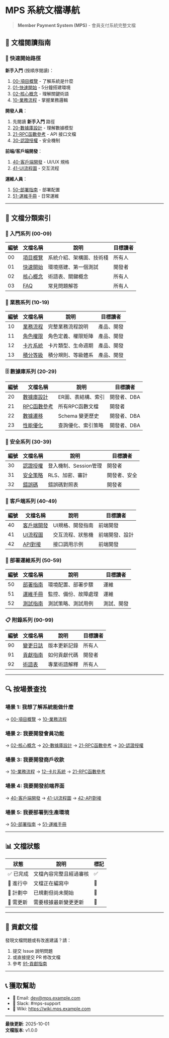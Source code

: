 # MPS 系統文檔導航

> **Member Payment System (MPS)** - 會員支付系統完整文檔

## 📖 文檔閱讀指南

### 🎯 快速開始路徑

**新手入門** (按順序閱讀)：
1. [00-項目概覽](00-project-overview.md) - 了解系統是什麼
2. [01-快速開始](01-quick-start.md) - 5分鐘搭建環境
3. [02-核心概念](02-core-concepts.md) - 理解關鍵術語
4. [10-業務流程](10-business-flows.md) - 掌握業務邏輯

**開發人員**：
1. 先閱讀 **新手入門** 路徑
2. [20-數據庫設計](20-database-design.md) - 理解數據模型
3. [21-RPC函數參考](21-rpc-functions.md) - API 接口文檔
4. [30-認證授權](30-authentication.md) - 安全機制

**前端/客戶端開發**：
1. [40-客戶端開發](40-client-development.md) - UI/UX 規格
2. [41-UI流程圖](41-ui-flows.md) - 交互流程

**運維人員**：
1. [50-部署指南](50-deployment.md) - 部署配置
2. [51-運維手冊](51-operations.md) - 日常運維

---

## 📂 文檔分類索引

### 🌟 入門系列 (00-09)
| 編號 | 文檔名稱 | 說明 | 目標讀者 |
|------|----------|------|----------|
| 00 | [項目概覽](00-project-overview.md) | 系統介紹、架構圖、技術棧 | 所有人 |
| 01 | [快速開始](01-quick-start.md) | 環境搭建、第一個測試 | 開發者 |
| 02 | [核心概念](02-core-concepts.md) | 術語表、關鍵概念 | 所有人 |
| 03 | [FAQ](03-faq.md) | 常見問題解答 | 所有人 |

### 💼 業務系列 (10-19)
| 編號 | 文檔名稱 | 說明 | 目標讀者 |
|------|----------|------|----------|
| 10 | [業務流程](10-business-flows.md) | 完整業務流程說明 | 產品、開發 |
| 11 | [角色權限](11-roles-permissions.md) | 角色定義、權限矩陣 | 產品、開發 |
| 12 | [卡片系統](12-card-system.md) | 卡片類型、生命週期 | 產品、開發 |
| 13 | [積分等級](13-points-levels.md) | 積分規則、等級體系 | 產品、開發 |

### 🗄️ 數據庫系列 (20-29)
| 編號 | 文檔名稱 | 說明 | 目標讀者 |
|------|----------|------|----------|
| 20 | [數據庫設計](20-database-design.md) | ER圖、表結構、索引 | 開發者、DBA |
| 21 | [RPC函數參考](21-rpc-functions.md) | 所有RPC函數文檔 | 開發者 |
| 22 | [數據遷移](22-migrations.md) | Schema 變更歷史 | 開發者、DBA |
| 23 | [性能優化](23-performance.md) | 查詢優化、索引策略 | 開發者、DBA |

### 🔐 安全系列 (30-39)
| 編號 | 文檔名稱 | 說明 | 目標讀者 |
|------|----------|------|----------|
| 30 | [認證授權](30-authentication.md) | 登入機制、Session管理 | 開發者 |
| 31 | [安全策略](31-security.md) | RLS、加密、審計 | 開發者、安全 |
| 32 | [錯誤碼](32-error-codes.md) | 錯誤碼對照表 | 開發者 |

### 🎨 客戶端系列 (40-49)
| 編號 | 文檔名稱 | 說明 | 目標讀者 |
|------|----------|------|----------|
| 40 | [客戶端開發](40-client-development.md) | UI規格、開發指南 | 前端開發 |
| 41 | [UI流程圖](41-ui-flows.md) | 交互流程、狀態機 | 前端開發、設計 |
| 42 | [API對接](42-api-integration.md) | 接口調用示例 | 前端開發 |

### 🚀 部署運維系列 (50-59)
| 編號 | 文檔名稱 | 說明 | 目標讀者 |
|------|----------|------|----------|
| 50 | [部署指南](50-deployment.md) | 環境配置、部署步驟 | 運維 |
| 51 | [運維手冊](51-operations.md) | 監控、備份、故障處理 | 運維 |
| 52 | [測試指南](52-testing.md) | 測試策略、測試用例 | 測試、開發 |

### 📋 附錄系列 (90-99)
| 編號 | 文檔名稱 | 說明 | 目標讀者 |
|------|----------|------|----------|
| 90 | [變更日誌](90-changelog.md) | 版本更新記錄 | 所有人 |
| 91 | [貢獻指南](91-contributing.md) | 如何貢獻代碼 | 開發者 |
| 92 | [術語表](92-glossary.md) | 專業術語解釋 | 所有人 |

---

## 🔍 按場景查找

### 場景 1: 我想了解系統能做什麼
→ [00-項目概覽](00-project-overview.md) → [10-業務流程](10-business-flows.md)

### 場景 2: 我要開發會員功能
→ [02-核心概念](02-core-concepts.md) → [20-數據庫設計](20-database-design.md) → [21-RPC函數參考](21-rpc-functions.md) → [30-認證授權](30-authentication.md)

### 場景 3: 我要開發商戶收款
→ [10-業務流程](10-business-flows.md) → [12-卡片系統](12-card-system.md) → [21-RPC函數參考](21-rpc-functions.md)

### 場景 4: 我要開發前端界面
→ [40-客戶端開發](40-client-development.md) → [41-UI流程圖](41-ui-flows.md) → [42-API對接](42-api-integration.md)

### 場景 5: 我要部署到生產環境
→ [50-部署指南](50-deployment.md) → [51-運維手冊](51-operations.md)

---

## 📊 文檔狀態

| 狀態 | 說明 | 標記 |
|------|------|------|
| ✅ 已完成 | 文檔內容完整且經過審核 | ✅ |
| 🚧 進行中 | 文檔正在編寫中 | 🚧 |
| 📝 計劃中 | 已規劃但尚未開始 | 📝 |
| 🔄 需更新 | 需要根據最新變更更新 | 🔄 |

---

## 🤝 貢獻文檔

發現文檔問題或有改進建議？請：
1. 提交 Issue 說明問題
2. 或直接提交 PR 修改文檔
3. 參考 [91-貢獻指南](91-contributing.md)

---

## 📞 獲取幫助

- 📧 Email: dev@mps.example.com
- 💬 Slack: #mps-support
- 📖 Wiki: https://wiki.mps.example.com

---

**最後更新**: 2025-10-01  
**文檔版本**: v1.0.0
